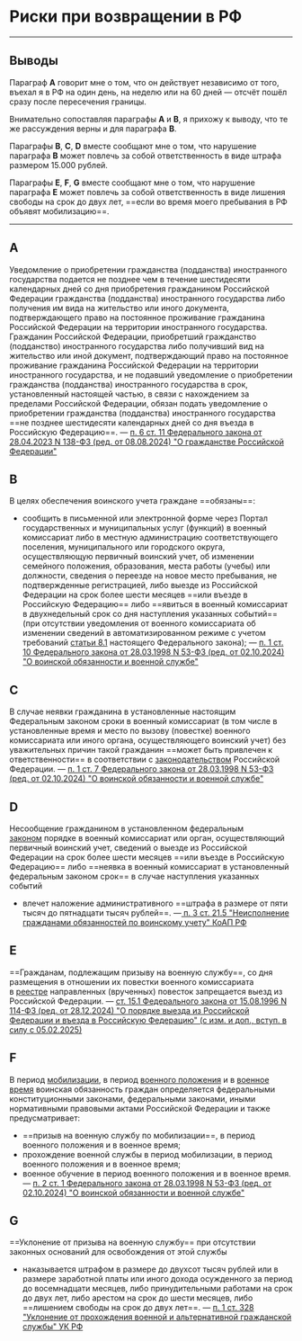 # Риски при возвращении в РФ

- - -

## Выводы

Параграф **A** говорит мне о том, что он действует независимо от того, въехал я в РФ на один день, на неделю или на 60 дней — отсчёт пошёл сразу после пересечения границы.

Внимательно сопоставляя параграфы **A** и **B**, я прихожу к выводу, что те же рассуждения верны и для параграфа **B**.

Параграфы **B**, **C**, **D** вместе сообщают мне о том, что нарушение параграфа **B** может повлечь за собой ответственность в виде штрафа размером 15.000 рублей.

Параграфы **E**, **F**, **G** вместе сообщают мне о том, что нарушение параграфа **E** может повлечь за собой ответственность в виде лишения свободы на срок до двух лет, ==если во время моего пребывания в РФ объявят мобилизацию==.

- - -

## A

Уведомление о приобретении гражданства (подданства) иностранного государства подается не позднее чем в течение шестидесяти календарных дней со дня приобретения гражданином Российской Федерации гражданства (подданства) иностранного государства либо получения им вида на жительство или иного документа, подтверждающего право на постоянное проживание гражданина Российской Федерации на территории иностранного государства. Гражданин Российской Федерации, приобретший гражданство (подданство) иностранного государства либо получивший вид на жительство или иной документ, подтверждающий право на постоянное проживание гражданина Российской Федерации на территории иностранного государства, и не подавший уведомление о приобретении гражданства (подданства) иностранного государства в срок, установленный настоящей частью, в связи с нахождением за пределами Российской Федерации, обязан подать уведомление о приобретении гражданства (подданства) иностранного государства ==не позднее шестидесяти календарных дней со дня въезда в Российскую Федерацию==.
— [п. 6 ст. 11 Федерального закона от 28.04.2023 N 138-ФЗ (ред. от 08.08.2024) "О гражданстве Российской Федерации"](https://www.consultant.ru/document/cons_doc_LAW_445998/95e6e7c20050d21a9abf274f17b5317a27f83d06/#dst100105)

## B

В целях обеспечения воинского учета граждане ==обязаны==:
- сообщить в письменной или электронной форме через Портал государственных и муниципальных услуг (функций) в военный комиссариат либо в местную администрацию соответствующего поселения, муниципального или городского округа, осуществляющую первичный воинский учет, об изменении семейного положения, образования, места работы (учебы) или должности, сведения о переезде на новое место пребывания, не подтвержденные регистрацией, либо выезде из Российской Федерации на срок более шести месяцев ==или въезде в Российскую Федерацию== либо ==явиться в военный комиссариат в двухнедельный срок со дня наступления указанных событий== (при отсутствии уведомления от военного комиссариата об изменении сведений в автоматизированном режиме с учетом требований [статьи 8.1](https://www.consultant.ru/document/cons_doc_LAW_487135/3715b20a445875022de3abd51ed9f9e35c368e43/#dst925) настоящего Федерального закона);
— [п. 1 ст. 10 Федерального закона от 28.03.1998 N 53-ФЗ (ред. от 02.10.2024) "О воинской обязанности и военной службе"](https://www.consultant.ru/document/cons_doc_LAW_18260/40ce7bd4fa6a13314586ee258eb86d644cc63ff2/)

## C

В случае неявки гражданина в установленные настоящим Федеральным законом сроки в военный комиссариат (в том числе в установленные время и место по вызову (повестке) военного комиссариата или иного органа, осуществляющего воинский учет) без уважительных причин такой гражданин ==может быть привлечен к ответственности== в соответствии с [законодательством](https://www.consultant.ru/document/cons_doc_LAW_18260/16c5fe5e85fce57de3f303e94392a7388f0e3ada/#) Российской Федерации.
— [п. 1 ст. 7 Федерального закона от 28.03.1998 N 53-ФЗ (ред. от 02.10.2024) "О воинской обязанности и военной службе"](https://www.consultant.ru/document/cons_doc_LAW_18260/16c5fe5e85fce57de3f303e94392a7388f0e3ada/)

## D

Несообщение гражданином в установленном федеральным [законом](https://www.consultant.ru/document/cons_doc_LAW_487135/40ce7bd4fa6a13314586ee258eb86d644cc63ff2/#dst1012) порядке в военный комиссариат или орган, осуществляющий первичный воинский учет, сведений о выезде из Российской Федерации на срок более шести месяцев ==или въезде в Российскую Федерацию== либо ==неявка в военный комиссариат в установленный федеральным законом срок== в случае наступления указанных событий
- влечет наложение административного ==штрафа в размере от пяти тысяч до пятнадцати тысяч рублей==.
—[ п. 3 ст. 21.5 "Неисполнение гражданами обязанностей по воинскому учету" КоАП РФ](https://www.consultant.ru/document/cons_doc_LAW_34661/b579e6b98d04339110a9676dd035147862ff91e0/)

## E

==Гражданам, подлежащим призыву на военную службу==, со дня размещения в отношении их повестки военного комиссариата в [реестре](https://www.consultant.ru/document/cons_doc_LAW_487135/672184c566a17c3a3cd1ee55d87e96abc01e39bb/#dst974) направленных (врученных) повесток запрещается выезд из Российской Федерации.
— [ст. 15.1 Федерального закона от 15.08.1996 N 114-ФЗ (ред. от 28.12.2024) "О порядке выезда из Российской Федерации и въезда в Российскую Федерацию" (с изм. и доп., вступ. в силу с 05.02.2025)](https://www.consultant.ru/document/cons_doc_LAW_11376/ed36b577e915d7db8a7fed1ed202a33a267a075c/)

## F

В период [мобилизации](https://www.consultant.ru/document/cons_doc_LAW_18260/87b488de023c2a21da6dbfdc67e4fa5b1c51ddd9/#), в период [военного положения](https://www.consultant.ru/document/cons_doc_LAW_493232/cb4e2e3842add9c77d241501f3955b74cfc749dd/#dst100169) и в [военное время](https://www.consultant.ru/document/cons_doc_LAW_447521/7327668c04c0470317b26d354e36cb828a4af319/#dst100013) воинская обязанность граждан определяется федеральными конституционными законами, федеральными законами, иными нормативными правовыми актами Российской Федерации и также предусматривает:
- ==призыв на военную службу по мобилизации==, в период военного положения и в военное время;
- прохождение военной службы в период мобилизации, в период военного положения и в военное время;
- военное обучение в период военного положения и в военное время.
— [п. 2 ст. 1 Федерального закона от 28.03.1998 N 53-ФЗ (ред. от 02.10.2024) "О воинской обязанности и военной службе"](https://www.consultant.ru/document/cons_doc_LAW_18260/87b488de023c2a21da6dbfdc67e4fa5b1c51ddd9/)

## G

==Уклонение от призыва на военную службу== при отсутствии законных оснований для освобождения от этой службы
- наказывается штрафом в размере до двухсот тысяч рублей или в размере заработной платы или иного дохода осужденного за период до восемнадцати месяцев, либо принудительными работами на срок до двух лет, либо арестом на срок до шести месяцев, либо ==лишением свободы на срок до двух лет==.
— [п. 1 ст. 328 "Уклонение от прохождения военной и альтернативной гражданской службы" УК РФ](https://www.consultant.ru/document/cons_doc_LAW_10699/4dda14adcf5cf9cff02b704102e58b6877c80362/)
